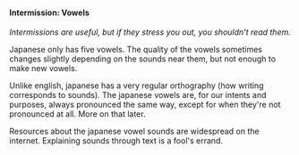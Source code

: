 #### Intermission: Vowels


*Intermissions are useful, but if they stress you out, you shouldn't read them.*


Japanese only has five vowels. The quality of the vowels sometimes changes slightly depending on the sounds near them, but not enough to make new vowels.


Unlike english, japanese has a very regular orthography (how writing corresponds to sounds). The japanese vowels are, for our intents and purposes, always pronounced the same way, except for when they're not pronounced at all. More on that later.


Resources about the japanese vowel sounds are widespread on the internet. Explaining sounds through text is a fool's errand.


